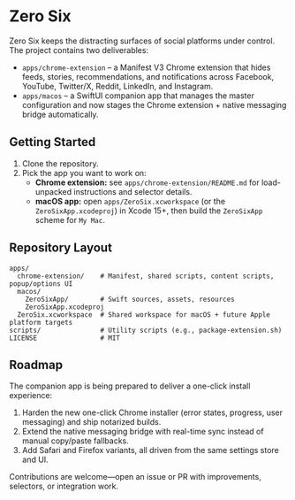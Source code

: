 # Zero Six

Zero Six keeps the distracting surfaces of social platforms under control. The project contains two deliverables:

- `apps/chrome-extension` – a Manifest V3 Chrome extension that hides feeds, stories, recommendations, and notifications across Facebook, YouTube, Twitter/X, Reddit, LinkedIn, and Instagram.
- `apps/macos` – a SwiftUI companion app that manages the master configuration and now stages the Chrome extension + native messaging bridge automatically.

## Getting Started

1. Clone the repository.
2. Pick the app you want to work on:
   - **Chrome extension:** see `apps/chrome-extension/README.md` for load-unpacked instructions and selector details.
   - **macOS app:** open `apps/ZeroSix.xcworkspace` (or the `ZeroSixApp.xcodeproj`) in Xcode 15+, then build the `ZeroSixApp` scheme for `My Mac`.

## Repository Layout

```
apps/
  chrome-extension/    # Manifest, shared scripts, content scripts, popup/options UI
  macos/
    ZeroSixApp/        # Swift sources, assets, resources
    ZeroSixApp.xcodeproj
  ZeroSix.xcworkspace  # Shared workspace for macOS + future Apple platform targets
scripts/               # Utility scripts (e.g., package-extension.sh)
LICENSE                # MIT
```

## Roadmap

The companion app is being prepared to deliver a one-click install experience:

1. Harden the new one-click Chrome installer (error states, progress, user messaging) and ship notarized builds.
2. Extend the native messaging bridge with real-time sync instead of manual copy/paste fallbacks.
3. Add Safari and Firefox variants, all driven from the same settings store and UI.

Contributions are welcome—open an issue or PR with improvements, selectors, or integration work.
